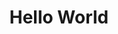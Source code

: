 ---
inv_num: 2011-103
add_credit:
url: 2011-103-hello-world
title: Hello World
year: '2011'
display_year: '2011'
medium: CNC bent stainless steel with electro-polish finish
dims: 41 x 7 1/2 x 9 1/2 inches
pitch: Wire bent to random points with one dimension always increasing.
ps:
live_url:
youtube:
related_code: https://github.com/coryarcangel/Desktop-Wireform
subheading:
download:
commission:
layout: things-i-made
---